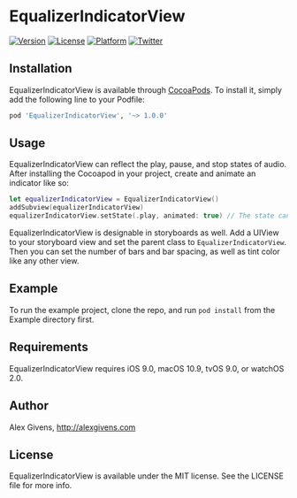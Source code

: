 # EqualizerIndicatorView

[![Version](https://img.shields.io/cocoapods/v/EqualizerIndicatorView.svg?style=flat)](http://cocoapods.org/pods/EqualizerIndicatorView)
[![License](https://img.shields.io/cocoapods/l/EqualizerIndicatorView.svg?style=flat)](http://cocoapods.org/pods/EqualizerIndicatorView)
[![Platform](https://img.shields.io/cocoapods/p/EqualizerIndicatorView.svg?style=flat)](http://cocoapods.org/pods/EqualizerIndicatorView)
[![Twitter](https://img.shields.io/badge/twitter-%40AlexGivens_-blue.svg)](http://twitter.com/AlexGivens_)

## Installation

EqualizerIndicatorView is available through [CocoaPods](http://cocoapods.org). To install
it, simply add the following line to your Podfile:

```ruby
pod 'EqualizerIndicatorView', '~> 1.0.0'
```

## Usage

EqualizerIndicatorView can reflect the play, pause, and stop states of audio. After installing the Cocoapod in your project, create and animate an indicator like so:

```swift
let equalizerIndicatorView = EqualizerIndicatorView()
addSubview(equalizerIndicatorView)
equalizerIndicatorView.setState(.play, animated: true) // The state can be set to .play, .pause, or .stop
```

EqualizerIndicatorView is designable in storyboards as well. Add a UIView to your storyboard view and set the parent class to `EqualizerIndicatorView`. Then you can set the number of bars and bar spacing, as well as tint color like any other view.

## Example

To run the example project, clone the repo, and run `pod install` from the Example directory first.

## Requirements

EqualizerIndicatorView requires iOS 9.0, macOS 10.9, tvOS 9.0, or watchOS 2.0.

## Author

Alex Givens, http://alexgivens.com

## License

EqualizerIndicatorView is available under the MIT license. See the LICENSE file for more info.
